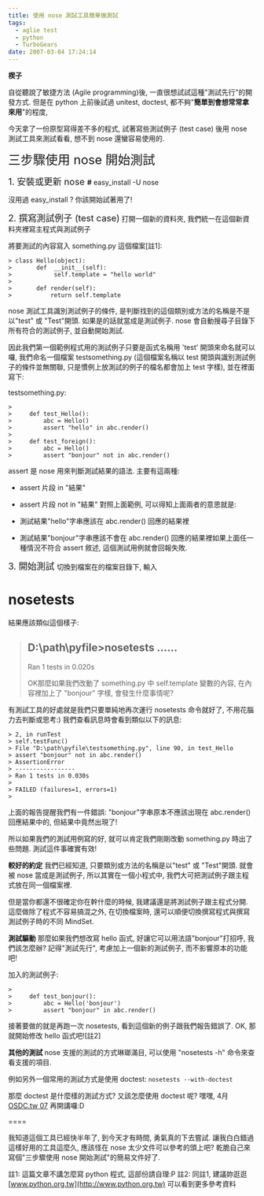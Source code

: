 ```yaml
---
title: 使用 nose 測試工具簡單做測試
tags:
  - aglie test
  - python
  - TurboGears
date: 2007-03-04 17:24:14
---
```


<span style="font-weight: bold;">楔子</span>

自從聽說了敏捷方法 (Agile programming)後, 一直很想試試這種"測試先行"的開發方式.
但是在 python 上前後試過 unitest, doctest, 都不夠"<span style="font-weight: bold;">簡單到會想常常拿來用</span>"的程度,

今天拿了一份原型寫得差不多的程式, 試著寫些測試例子 (test case) 後用 nose 測試工具來測試看看, 想不到 nose 還蠻容易使用的.

<span style="font-size:180%;">三步驟使用 nose 開始測試

</span><span style="font-size:130%;">1\. 安裝或更新 nose
</span><span style="font-weight: bold;">#</span> easy_install -U nose

沒用過 easy_install ? 你該開始試著用了!

<span style="font-size:130%;">2\. 撰寫測試例子 (test case)</span>
打開一個新的資料夾, 我們統一在這個新資料夾裡寫主程式與測試例子

將要測試的內容寫入 something.py 這個檔案[註1]:

```
> class Hello(object):
>       def  __init__(self):
>            self.template = "hello world"
> 
>       def render(self):
>           return self.template
```

nose 測試工具識別測試例子的條件, 是判斷找到的這個類別或方法的名稱是不是以"test" 或 "Test"開頭. 如果是的話就當成是測試例子. nose 會自動搜尋子目錄下所有符合的測試例子, 並自動開始測試.

因此我們第一個範例程式用的測試例子只要是函式名稱用 'test' 開頭來命名就可以囉, 我們命名一個檔案 testsomething.py (這個檔案名稱以 test 開頭與識別測試例子的條件並無關聯, 只是慣例上放測試的例子的檔名都會加上 test 字樣), 並在裡面寫下:

testsomething.py:

```
>
>     def test_Hello():
>         abc = Hello()
>         assert "hello" in abc.render()
> 
>     def test_foreign():
>         abc = Hello()
>         assert "bonjour" not in abc.render()
```

assert 是 nose 用來判斷測試結果的語法. 主要有這兩種:

*   assert 片段 in "結果"
*   assert 片段 not in "結果"
對照上面範例, 可以得知上面兩者的意思就是:

*   測試結果"hello"字串應該在 abc.render() 回應的結果裡
*   測試結果"bonjour"字串應該不會在 abc.render() 回應的結果裡如果上面任一種情況不符合 assert 敘述, 這個測試用例就會回報失敗.

<span style="font-size:130%;">3\. 開始測試
</span>切換到檔案在的檔案目錄下, 輸入
# nosetests

結果應該類似這個樣子:
> D:\path\pyfile>nosetests
> ......
> ----------------------------------------------------------------------
> Ran 1 tests in 0.020s
> 
> OK那麼如果我們改動了 something.py 中 self.template 變數的內容, 在內容裡加上了 "bonjour" 字樣, 會發生什麼事情呢?

有測試工具的好處就是我們只要單純地再次運行 nosetests 命令就好了, 不用花腦力去判斷或思考:) 我們查看訊息時會看到類似以下的訊息:

```
> 2, in runTest
> self.testFunc()
> File "D:\path\pyfile\testsomething.py", line 90, in test_Hello
> assert "bonjour" not in abc.render()
> AssertionError
> -----------------
> Ran 1 tests in 0.030s
> 
> FAILED (failures=1, errors=1)
>
```

上面的報告提醒我們有一件錯誤: "bonjour"字串原本不應該出現在 abc.render() 回應結果中的, 但結果中竟然出現了!

所以如果我們的測試用例寫的好, 就可以肯定我們剛剛改動 something.py 時出了些問題. 測試這件事確實有效!

<span style="font-weight:bold;">
較好的約定</span>
我們已經知道, 只要類別或方法的名稱是以"test" 或 "Test"開頭. 就會被 nose 當成是測試例子, 所以其實在一個小程式中, 我們大可把測試例子跟主程式放在同一個檔案裡. 

但是當你都還不很確定你在幹什麼的時候, 我建議還是將測試例子跟主程式分開. 這麼做除了程式不容易搞混之外, 在切換檔案時, 還可以順便切換撰寫程式與撰寫測試例子時的不同 MindSet.

<span style="font-weight:bold;">
測試驅動</span>
那麼如果我們想改寫 hello 函式, 好讓它可以用法語"bonjour"打招呼, 我們該怎麼辦? 
記得"測試先行", 考慮加上一個新的測試例子, 而不影響原本的功能吧!

加入的測試例子:

```
>
>     def test_bonjour():
>         abc = Hello('bonjour')
>         assert "bonjour" in abc.render()
```

接著要做的就是再跑一次 nosetests, 看到這個新的例子跟我們報告錯誤了. OK, 那就開始修改 hello 函式吧![註2]

<span style="font-weight:bold;">
其他的測試</span>
nose 支援的測試的方式琳瑯滿目, 可以使用 "nosetests -h" 命令來查看支援的項目.

例如另外一個常用的測試方式是使用 doctest:
`nosetests --with-doctest`

那麼 doctest 是什麼樣的測試方式? 
又該怎麼使用 doctest 呢? 嘿嘿, 4月 [OSDC.tw 07](http://osdc.tw/2007/02/post_7.html) 再開講囉:D

====

我知道這個工具已經快半年了, 到今天才有時間, 勇氣真的下去嘗試.
讓我白白錯過這樣好用的工具這麼久, 應該怪在 nose 太少文件可以參考的頭上吧?
乾脆自己來寫個"三步驟使用 nose 開始測試"的簡易文件好了.

註1: 這篇文章不講怎麼寫 python 程式, 這部份請自理:P
註2: 同註1, 建議妳逛逛 [www.python.org.tw](http://www.python.org.tw) 可以看到更多參考資料
